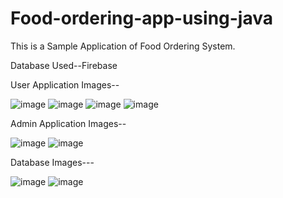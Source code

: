 # Food-ordering-app-using-java


This is a Sample Application of Food Ordering System.

Database Used--Firebase

User Application Images--

![image](https://user-images.githubusercontent.com/108078148/206901468-72a0a1f8-3608-4436-a99f-9d61118c0e65.png)
![image](https://user-images.githubusercontent.com/108078148/206901515-5376a9dd-1e9f-434f-bb3f-11f46a40b30a.png)
![image](https://user-images.githubusercontent.com/108078148/206901136-b4ad3982-9eee-4d07-b991-ce2feef93e2f.png)
![image](https://user-images.githubusercontent.com/108078148/206901142-c9b494ab-8741-4df0-a7cb-5b80154339de.png)

Admin Application Images--

![image](https://user-images.githubusercontent.com/108078148/206901161-090c8e38-2679-40e7-80e5-8cc20acaa23c.png)
![image](https://user-images.githubusercontent.com/108078148/206901170-f0bb66c5-447f-45b4-93a3-8094283daa5e.png)

Database Images---

![image](https://user-images.githubusercontent.com/108078148/206901287-0ed6dd30-78ed-425f-bf14-d501fa5f0105.png)
![image](https://user-images.githubusercontent.com/108078148/206901409-1c66d111-14d2-48c9-ad15-642aace8b100.png)
